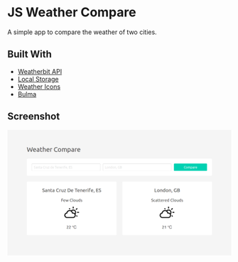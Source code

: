 # JS Weather Compare

A simple app to compare the weather of two cities.

## Built With

- [Weatherbit API](https://www.weatherbit.io/api)
- [Local Storage](https://developer.mozilla.org/en-US/docs/Web/API/Storage/LocalStorage)
- [Weather Icons](https://github.com/erikflowers/weather-icons)
- [Bulma](https://bulma.io/)

## Screenshot

<kbd>
  <img src="img/Screenshot_2018-09-04.png" alt="Project Screenshot">
</kbd>
